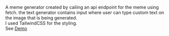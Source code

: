 A meme generator created by caliing an api endpoint for the meme using fetch. the text generator contains input where user can type custom text on the image that is being generated.<br>
I used TailwindCSS for the styling.<br>
See <a href='em-memegenerator.netlify.app' target='_blank'>Demo</a>
